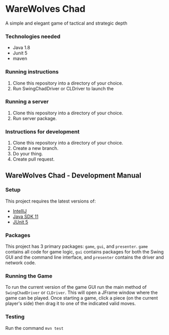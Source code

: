 # WareWolves Chad

A simple and elegant game of tactical and strategic depth



### Technologies needed

* Java 1.8
* Junit 5
* maven



### Running instructions

1. Clone this repository into a directory of your choice.
2. Run SwingChadDriver or CLDriver to launch the 



### Running a server

1. Clone this repository into a directory of your choice.
2. Run server package.



### Instructions for development

1. Clone this repository into a directory of your choice.
2. Create a new branch.
3. Do your thing.
4. Create pull request.





## WareWolves Chad - Development Manual

### Setup
This project requires the latest versions of:

- [IntelliJ](https://www.jetbrains.com/idea/)
- [Java SDK 11](https://www.oracle.com/technetwork/java/javase/downloads/jdk11-downloads-5066655.html)
- [JUnit 5](https://junit.org/junit5/docs/current/user-guide/#installation)



### Packages

This project has 3 primary packages: `game`, `gui`, and `presenter`. `game` contains all code for game logic, `gui` contains packages for both the Swing GUI and the command line interface, and `presenter` contains the driver and network code.



### Running the Game

To run the current version of the game GUI run the main method of `SwingChadDriver` or `CLDriver`. This will open a JFrame window where the game can be played. Once starting a game, click a piece (on the current player's side) then drag it to one of the indicated valid moves.

### Testing

Run the command `mvn test`
